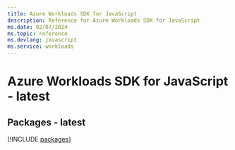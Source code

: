 ```yaml
---
title: Azure Workloads SDK for JavaScript
description: Reference for Azure Workloads SDK for JavaScript
ms.date: 02/07/2024
ms.topic: reference
ms.devlang: javascript
ms.service: workloads
---
```

# Azure Workloads SDK for JavaScript - latest
## Packages - latest
[!INCLUDE [packages](workloads-index.md)]